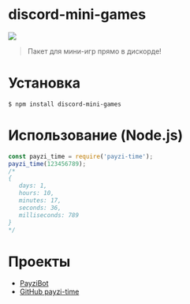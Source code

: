 # discord-mini-games

[![](https://nodei.co/npm/payzi-time.png?downloads=true&downloadRank=true&stars=true)](https://www.npmjs.com/package/payzi-time/)

> Пакет для мини-игр прямо в дискорде!


# Установка

```
$ npm install discord-mini-games
```


# Использование (Node.js)

```js
const payzi_time = require('payzi-time');
payzi_time(123456789);
/*
{
   days: 1,
   hours: 10,
   minutes: 17,
   seconds: 36,
   milliseconds: 789 
}
*/
```

# Проекты

- [PayziBot](https://discord.com/api/oauth2/authorize?client_id=576442351426207744&permissions=8&scope=bot)
- [GitHub payzi-time](https://github.com/Payzi/payzi-time/)
